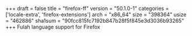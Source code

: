 +++
draft = false
title = "firefox-ff"
version = "50.1.0-1"
categories = ['locale-extra', 'firefox-extensions']
arch = "x86_64"
size = "398364"
usize = "462886"
sha1sum = "90fcc815fc7192b847b28f5f845e3d3036b93265"
+++
Fulah language support for Firefox